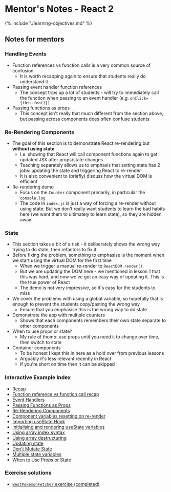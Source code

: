 # Mentor's Notes - React 2

{% include "./learning-objectives.md" %}

## Notes for mentors

### Handling Events

- Function references vs function calls is a very common source of confusion
  - It is worth recapping again to ensure that students really do understand it
- Passing event handler function references
  - The concept trips up a lot of students - will try to immediately call the function when passing to an event handler (e.g. `onClick={this.foo()})`
- Passing functions as props
  - This concept isn't really that much different from the section above, but passing across components does often confuse students

### Re-Rendering Components

- The goal of this section is to demonstrate React re-rendering but **without using state**
  - I.e. showing that React will call component functions again to get updated JSX after props/state changes
  - Teaching separately allows us to emphasis that setting state has 2 jobs: updating the state and triggering React to re-render
  - It is also convenient to (briefly) discuss how the virtual DOM is efficient
- Re-rendering demo
  - Focus on the `Counter` component primarily, in particular the `console.log`
  - The code in `index.js` is just a way of forcing a re-render without using state. But we don't really want students to learn the bad habits here (we want them to ultimately to learn state), so they are hidden away

### State

- This section takes a bit of a risk - it deliberately shows the wrong way trying to do state, then refactors to fix it
- Before fixing the problem, something to emphasise is the moment when we start using the virtual DOM for the first time
  - When we trigger a manual re-render to `ReactDOM.render()`
  - But we are updating the DOM here - we mentioned in lesson 1 that this was hard, and now we've got an easy way of updating it. This is the true power of React
  - The demo is not very impressive, so it's easy for the students to miss
- We cover the problems with using a global variable, so hopefully that is enough to prevent the students copy/pasting the wrong way
  - Ensure that you emphasise this is the wrong way to do state
- Demonstrate the app with multiple counters
  - Shows that each components remembers their own state separate to other components
- When to use props or state?
  - My rule of thumb: use props until you need it to change over time, then switch to state
- Container components
  - To be honest I kept this in here as a hold over from previous lessons
  - Arguably it's less relevant recently in React
  - If you're short on time then it can be skipped

### Interactive Example Index

- [Recap](https://codesandbox.io/s/react-2-recap-7zvk9n1950?file=/src/HelloMentor.js)
- [Function reference vs function call recap](https://jsbin.com/xudukezaje/edit?js,console)
- [Event Handlers](https://codesandbox.io/s/event-handlers-cc3h7?file=/src/ClickLogger.js)
- [Passing Functions as Props](https://codesandbox.io/s/passing-functions-as-props-zqlnmo16y3?file=/src/ClickLoggerApp.js)
- [Re-Rendering Components](https://codesandbox.io/s/force-component-re-rendering-llow115pll?file=/src/Counter.js)
- [Component variables resetting on re-render](https://codesandbox.io/s/component-variables-resetting-on-re-render-101h1?file=/src/Counter.js)
- [Importing useState Hook](https://codesandbox.io/s/importing-usestate-hook-8jr9f?file=/src/App.js)
- [Initialising and rendering useState variables](https://codesandbox.io/s/initialising-and-rendering-usestate-variables-zgszi?file=/src/Counter.js)
- [Using array index syntax](https://jsbin.com/lihajikesi/edit?js,console)
- [Using array destructuring](https://jsbin.com/keparevoqe/edit?js,console)
- [Updating state](https://codesandbox.io/s/usestate-counter-lorv5?file=/src/Counter.js)
- [Don't Mutate State](https://codesandbox.io/s/dont-mutate-state-hex49?file=/src/Counter.js)
- [Multiple state variables](https://codesandbox.io/s/multiple-state-variables-piq5w?file=/src/FruitCounter.js)
- [When to Use Props or State](https://codesandbox.io/s/when-to-use-props-or-state-9wl90npk4?file=/src/Greeting.js)

### Exercise solutions

- [`BestPokemonFetcher` exercise (completed)](https://codesandbox.io/s/bestpokemonfetcher-exercise-finishing-point-ght8k?file=/src/BestPokemonFetcher.js)
